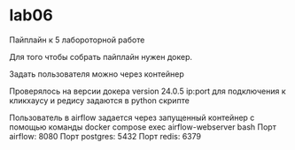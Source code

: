 # lab06
Пайплайн к 5 лабороторной работе


Для того чтобы собрать пайплайн нужен докер.

Задать пользователя можно через контейнер

Проверялось на версии докера version 24.0.5
ip:port для подключения к кликхаусу и редису задаются в python скрипте

Пользователь в airflow задается через запущенный контейнер с помощью команды docker compose exec airflow-webserver bash
Порт airflow: 8080
Порт postgres: 5432
Порт redis: 6379
